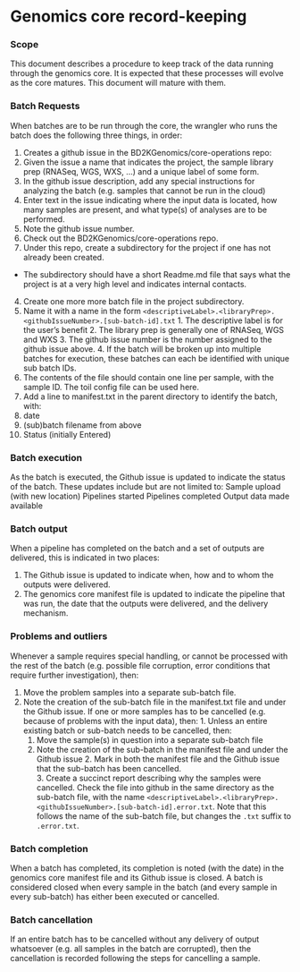 # Genomics core record-keeping

### Scope

This document describes a procedure to keep track of the data running through the genomics core.  It is expected that these processes will evolve as the core matures.  This document will mature with them.

### Batch Requests
When batches are to be run through the core, the wrangler who runs the batch does the following three things, in order:
1. Creates a github issue in the BD2KGenomics/core-operations repo:
  1. Given the issue a name that indicates the project, the sample library prep (RNASeq, WGS, WXS, …) and a unique label of some form.
  2. In the github issue description, add any special instructions for analyzing the batch (e.g. samples that cannot be run in the cloud)
  3. Enter text in the issue indicating where the input data is located, how many samples are present, and what type(s) of analyses are to be performed.
  4. Note the github issue number.
2. Check out the BD2KGenomics/core-operations repo.
3. Under this repo, create a subdirectory for the project if one has not already been created.
  * The subdirectory should have a short Readme.md file that says what the project is at a very high level and indicates internal contacts.
4. Create one more more batch file in the project subdirectory.
  1. Name it with a name in the form `<descriptiveLabel>.<libraryPrep>.<githubIssueNumber>.[sub-batch-id].txt`
    1. The descriptive label is for the user’s benefit
    2. The library prep is generally one of RNASeq, WGS and WXS
    3. The github issue number is the number assigned to the github issue above.
    4. If the batch will be broken up into multiple batches for execution, these batches can each be identified with unique sub batch IDs.
  2. The contents of the file should contain one line per sample, with the sample ID.  The toil config file can be used here.
5. Add a line to manifest.txt in the parent directory to identify the batch, with:
  1. date
  2. (sub)batch filename from above
  3. Status (initially Entered)
  
### Batch execution
As the batch is executed, the Github issue is updated to indicate the status of the batch.  These updates include but are not limited to:
  Sample upload (with new location)
  Pipelines started
  Pipelines completed
  Output data made available

### Batch output
When a pipeline has completed on the batch and a set of outputs are delivered, this is indicated in two places:
  1. The Github issue is updated to indicate when, how and to whom the outputs were delivered.
  2. The genomics core manifest file is updated to indicate the pipeline that was run, the date that the outputs were delivered, and the delivery mechanism.

### Problems and outliers
Whenever a sample requires special handling, or cannot be processed with the rest of the batch (e.g. possible file corruption, error conditions that require further investigation), then: 
  1. Move the problem samples into a separate sub-batch file.
  2. Note the creation of the sub-batch file in the manifest.txt file and under the Github issue.  If one or more samples has to be cancelled (e.g. because of problems with the input data), then: 
    1. Unless an entire existing batch or sub-batch needs to be cancelled, then:
      1. Move the sample(s) in question into a separate sub-batch file 
      2. Note the creation of the sub-batch in the manifest file and under the Github issue
    2. Mark in both the manifest file and the Github issue that the sub-batch has been cancelled.  
    3. Create a succinct report describing why the samples were cancelled.  Check the file into github in the same directory as the sub-batch file, with the name `<descriptiveLabel>.<libraryPrep>.<githubIssueNumber>.[sub-batch-id].error.txt`.  Note that this follows the name of the sub-batch file, but changes the `.txt` suffix to `.error.txt`.

### Batch completion
When a batch has completed, its completion is noted (with the date) in the genomics core manifest file and its Github issue is closed.  A batch is considered closed when every sample in the batch (and every sample in every sub-batch) has either been executed or cancelled. 

### Batch cancellation
If an entire batch has to be cancelled without any delivery of output whatsoever (e.g. all samples in the batch are corrupted), then the cancellation is recorded following the steps for cancelling a sample.






  
 



